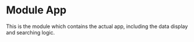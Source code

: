 # Module App
This is the module which contains the actual app, including the data display and searching logic.